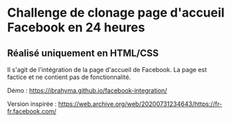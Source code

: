 # Challenge de clonage page d'accueil Facebook en 24 heures
## Réalisé uniquement en HTML/CSS

Il s'agit de l'intégration de la page d'accueil de Facebook. La page est factice et ne contient pas de fonctionnalité.

Démo : https://ibrahyma.github.io/facebook-integration/

Version inspirée : https://web.archive.org/web/20200731234643/https://fr-fr.facebook.com/
